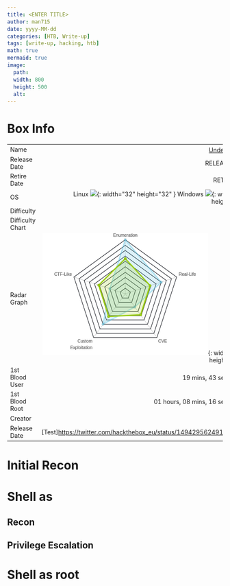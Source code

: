 ```yaml
---
title: <ENTER TITLE>
author: man715
date: yyyy-MM-dd
categories: [HTB, Write-up]
tags: [write-up, hacking, htb]
math: true
mermaid: true
image:
  path: 
  width: 800
  height: 500
  alt: 
---
```


# Box Info

|     |       |
| --- | ----:|
| Name | [Undetected ![](https://www.hackthebox.com/storage/avatars/642db092f1e18466871db9f12933396f_thumb.png)](https://www.hackthebox.com/home/machines/profile/439)|
| Release Date | RELEASE DATE) |
| Retire Date | RETIRE DATE |
| OS | Linux ![](https://www.hackthebox.com/images/linux.png){: width="32" height="32" } Windows ![](https://www.hackthebox.com/images/linux.png){: width="32" height="32" } |
| Difficulty |  |
| Difficulty Chart |  |
| Radar Graph | ![](../_posts/htb-health/assets/img/undetected-radar.png){: width="330" height="250"} |
| 1st Blood User | 19 mins, 43 seconds [![](https://www.hackthebox.eu/badge/image/357237)](href="https://www.hackthebox.eu/home/users/profile/357237") |
| 1st Blood Root | 01 hours, 08 mins, 16 seconds [![](https://www.hackthebox.eu/badge/image/5204)](https://www.hackthebox.eu/home/users/profile/52045) |
| Creator | [![](https://www.hackthebox.eu/badge/image/114053)](https://www.hackthebox.eu/home/users/profile/114053) || Name | <https://www.hackthebox.com/home/machines/profile/439> |
| Release Date | [Test]<https://twitter.com/hackthebox_eu/status/1494295624916869123>


# Initial Recon


# Shell as

## Recon

## Privilege Escalation 


# Shell as root